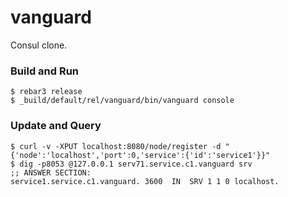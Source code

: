vanguard
=====

Consul clone.

### Build and Run

```
$ rebar3 release
$ _build/default/rel/vanguard/bin/vanguard console
```

### Update and Query

```
$ curl -v -XPUT localhost:8080/node/register -d "{'node':'localhost','port':0,'service':{'id':'service1'}}"
$ dig -p8053 @127.0.0.1 serv71.service.c1.vanguard srv
;; ANSWER SECTION:
service1.service.c1.vanguard. 3600	IN	SRV	1 1 0 localhost.
```
